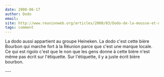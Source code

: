 ```yaml
---
date: 2008-06-17
author: Dodo
email: 
site: http://www.reunionweb.org/articles/2000/03/Dodo-de-la-mousse-et-des-bulles
tags: comment
---
```


<p>La dodo aussi appartient au groupe Heineken. La dodo c'est cette bière Bourbon qui marche fort à la Réunion parce que c'est une marque locale. Ce qui est rigolo c'est que le non que les gens donne à cette bière n'est même pas écrit sur l'étiquette. Sur l'étiquette, il y a juste écrit bière bourbon.</p>
---